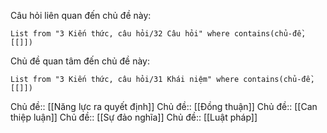 Câu hỏi liên quan đến chủ đề này:
```dataview
List from "3 Kiến thức, câu hỏi/32 Câu hỏi" where contains(chủ-đề,[[]]) 
```

Chủ đề quan tâm đến chủ đề này:
```dataview
List from "3 Kiến thức, câu hỏi/31 Khái niệm" where contains(chủ-đề,[[]]) 
```

Chủ đề:: [[Năng lực ra quyết định]]
Chủ đề:: [[Đồng thuận]]
Chủ đề:: [[Can thiệp luận]]
Chủ đề:: [[Sự đảo nghĩa]]
Chủ đề:: [[Luật pháp]]


